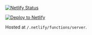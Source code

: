 [![Netlify Status](https://api.netlify.com/api/v1/badges/92f1503c-911e-401d-9b6a-00873fdee918/deploy-status)](https://app.netlify.com/sites/lambda-twatcher/deploys)

[![Deploy to
Netlify](https://www.netlify.com/img/deploy/button.svg)](https://app.netlify.com/start/deploy?repository=https://github.com/mort3za/twatcher)

Hosted at `/.netlify/functions/server`.